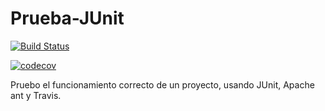 # Prueba-JUnit

[![Build Status](https://travis-ci.org/tmallo/Prueba-JUnit.svg?branch=master)](https://travis-ci.org/tmallo/Prueba-JUnit)

[![codecov](https://codecov.io/gh/tmallo/Prueba-JUnit/branch/master/graph/badge.svg)](https://codecov.io/gh/tmallo/Prueba-JUnit)

Pruebo el funcionamiento correcto de un proyecto, usando JUnit, Apache ant y Travis.

